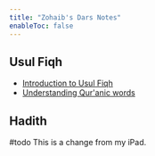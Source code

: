 ```yaml
---
title: "Zohaib's Dars Notes"
enableToc: false
---
```

## Usul Fiqh
- [Introduction to Usul Fiqh](Usul%20Fiqh/Introduction%20to%20Usul%20Fiqh.md)
- [Understanding Qur'anic words](Usul%20Fiqh/Quranic%20words/Understanding%20Qur'anic%20words.md)

## Hadith
#todo 
This is a change from my iPad.

